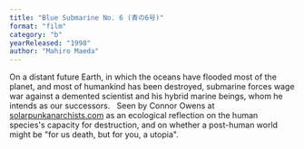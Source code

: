 ```yaml
---
title: "Blue Submarine No. 6 (青の6号)"
format: "film"
category: "b"
yearReleased: "1998"
author: "Mahiro Maeda"
---
```

On a distant future Earth, in which the oceans have  flooded most of the planet, and most of humankind has been destroyed, submarine  forces wage war against a demented scientist and his hybrid marine beings, whom  he intends as our successors.
 
Seen by Connor Owens at <a href="https://solarpunkanarchists.com/tag/anime/">solarpunkanarchists.com</a>  as an ecological reflection on the human species's capacity for destruction, and  on whether a post-human world might be "for us death, but for you, a utopia".
  
